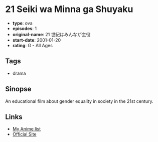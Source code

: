 # 21 Seiki wa Minna ga Shuyaku

-   **type**: ova
-   **episodes**: 1
-   **original-name**: 21 世紀はみんなが主役
-   **start-date**: 2001-01-20
-   **rating**: G - All Ages

## Tags

-   drama

## Sinopse

An educational film about gender equality in society in the 21st century.

## Links

-   [My Anime list](https://myanimelist.net/anime/35242/21_Seiki_wa_Minna_ga_Shuyaku)
-   [Official Site](http://www.moj.go.jp/jinkennet/hiroshima/hiroshima_e-4-v8-6.html)
